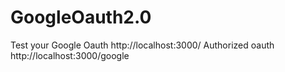 # GoogleOauth2.0
Test your Google Oauth
http://localhost:3000/
Authorized oauth
http://localhost:3000/google

